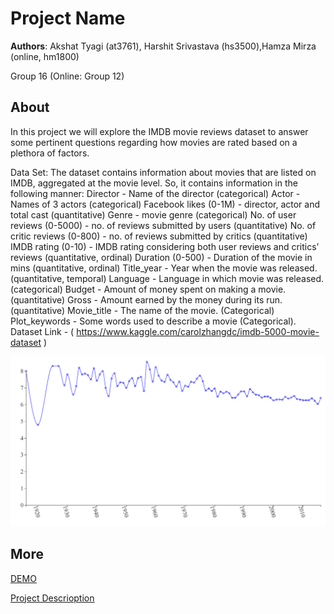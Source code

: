 # Project Name
**Authors**: Akshat Tyagi (at3761), Harshit Srivastava (hs3500),Hamza Mirza (online, hm1800)

Group 16 (Online: Group 12) 

## About
In this project we will explore the IMDB movie reviews dataset to answer some pertinent questions regarding how movies are rated based on a plethora of factors.

Data Set:
The dataset contains information about movies that are listed on IMDB, aggregated at
the movie level. So, it contains information in the following manner:
Director - Name of the director (categorical)
Actor - Names of 3 actors (categorical)
Facebook likes (0-1M) - director, actor and total cast (quantitative)
Genre - movie genre (categorical)
No. of user reviews (0-5000) - no. of reviews submitted by users (quantitative)
No. of critic reviews (0-800) - no. of reviews submitted by critics (quantitative)
IMDB rating (0-10) - IMDB rating considering both user reviews and critics’ reviews
(quantitative, ordinal)
Duration (0-500) - Duration of the movie in mins (quantitative, ordinal)
Title_year - Year when the movie was released. (quantitative, temporal)
Language - Language in which movie was released. (categorical)
Budget - Amount of money spent on making a movie. (quantitative)
Gross - Amount earned by the money during its run. (quantitative)
Movie_title - The name of the movie. (Categorical)
Plot_keywords - Some words used to describe a movie (Categorical).
Dataset Link - ( https://www.kaggle.com/carolzhangdc/imdb-5000-movie-dataset )

![Alt text](lineChart.PNG?raw=true "Line Chart")

## More
[DEMO](https://nyu-vis-fall2018.github.io/project-template/)

[Project Descrioption](project.pdf)
